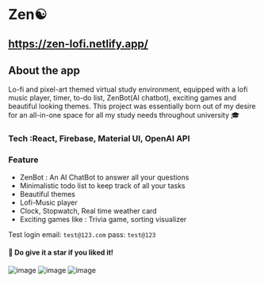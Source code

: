 # Zen☯️
## https://zen-lofi.netlify.app/

## About the app
Lo-fi and pixel-art themed virtual study environment, equipped with a lofi music player, timer, to-do list, ZenBot(AI chatbot), exciting games and beautiful looking themes. This project was essentially born out of my desire for an all-in-one space for all my study needs throughout university 🎓

### Tech :React, Firebase, Material UI, OpenAI API

### Feature
* ZenBot : An AI ChatBot to answer all your questions
* Minimalistic todo list to keep track of all your tasks
* Beautiful themes
* Lofi-Music player
* Clock, Stopwatch, Real time weather card
* Exciting games like : Trivia game, sorting visualizer



Test login
email: `test@123.com`
pass: `test@123`

#### 💫 Do give it a star if you liked it!

![image](https://github.com/aniketsinha5552/zen-client/assets/104712880/abb0c3e7-6b81-4e6b-8656-4c560872be1a)
![image](https://github.com/aniketsinha5552/zen-client/assets/104712880/2672664e-46d3-4451-a35d-6acbbe43f7e8)
![image](https://github.com/aniketsinha5552/zen-client/assets/104712880/03da7ac6-97c0-4e4a-afab-aa8c210dc8b2)








